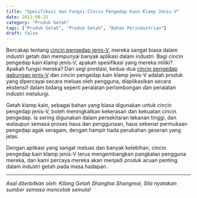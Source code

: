 ```yaml
---
title: "Spesifikasi dan Fungsi Cincin Pengedap Kain Klamp Jenis-V"
date: 2012-09-25
category: "Produk Getah"
tags: ["Produk Getah", "Produk Getah", "Bahan Perindustrian"]
draft: false
---
```


Bercakap tentang [cincin pengedap jenis-V](http://www.smpolymer.com/), mereka sangat biasa dalam industri getah dan mempunyai banyak aplikasi dalam industri. Bagi cincin pengedap kain klamp jenis-V, apakah spesifikasi yang mereka miliki? Apakah fungsi mereka? Dari segi prestasi, kedua-dua [cincin pengedap gabungan jenis-V](http://www.smpolymer.com/xiangjiaozhipin/130/) dan cincin pengedap kain klamp jenis-V adalah produk yang dipercayai secara meluas oleh pengguna, diaplikasikan secara ekstensif dalam bidang seperti peralatan perlombongan dan peralatan industri metalurgi.

Getah klamp kain, sebagai bahan yang biasa digunakan untuk cincin pengedap jenis-V, boleh meningkatkan kekerasan dan kekuatan cincin pengedap. Ia sering digunakan dalam persekitaran tekanan tinggi, dan walaupun semasa proses haus dan penggunaan, haus sebenar permukaan pengedap agak seragam, dengan hampir tiada perubahan geseran yang jelas.

Dengan aplikasi yang sangat meluas dan banyak kelebihan, cincin pengedap kain klamp jenis-V terus mengembangkan pangkalan pengguna mereka, dan kami percaya mereka akan menjadi produk acuan penting dalam industri getah pada masa hadapan.

---

*Asal diterbitkan oleh: Kilang Getah Shanghai Shangmai, Sila nyatakan sumber semasa mencetak semula!*
